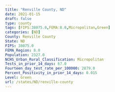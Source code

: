```yaml
---
title: "Renville County, ND"
date: 2021-01-15
draft: false
type: county
tags: [FIPS:38075.0,FEMA:8.0,Micropolitan,Green]
categories: [ND]
County: Renville County
State: ND
FIPS: 38075.0
FEMA_Region: 8.0
Population: 2327.0
NCHS_Urban_Rural_Classification: Micropolitan
Tests_in_prior_14_days: 67.0
Fourteen_day_test_rate_per_100000: 2879.0
Percent_Positivity_in_prior_14_days: 0.015
Level: Green
url: /states/ND/renville-county
---
```




